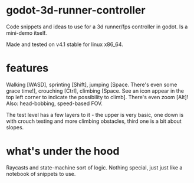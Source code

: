 # godot-3d-runner-controller
Code snippets and ideas to use for a 3d runner/fps controller in godot. Is a mini-demo itself.

Made and tested on v4.1 stable for linux x86_64.

# features
Walking [WASD], sprinting [Shift], jumping [Space. There's even some grace time!], crouching [Ctrl], climbing [Space. See an icon appear in the top left corner to indicate the possibility to climb]. There's even zoom [Alt]! Also: head-bobbing, speed-based FOV.

The test level has a few layers to it - the upper is very basic, one down is with crouch testing and more climbing obstacles, third one is a bit about slopes.

# what's under the hood
Raycasts and state-machine sort of logic. Nothing special, just just like a notebook of snippets to use.
